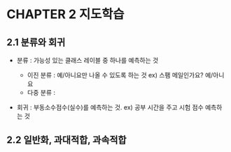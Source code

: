 # CHAPTER 2 지도학습

## 2.1 분류와 회귀
- 분류 : 가능성 있는 클래스 레이블 중 하나를 예측하는 것
    - 이진 분류 : 예/아니요만 나올 수 있도록 하는 것 ex) 스팸 메일인가요? 예/아니요
    - 다중 분류 : 

- 회귀 : 부동소수점수(실수)를 예측하는 것. ex) 공부 시간을 주고 시험 점수 예측하는 것

## 2.2 일반화, 과대적합, 과속적합
